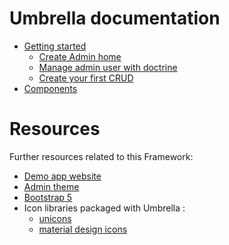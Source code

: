 # Umbrella documentation

- [Getting started](getting_started.md)
  - [Create Admin home](home.md)
  - [Manage admin user with doctrine](manage_user_with_doctrine.md)
  - [Create your first CRUD](crud.md)
- [Components](umbrella_components.md)

# Resources

Further resources related to this Framework:

- [Demo app website](https://umbrella-corp.dev)
- [Admin theme](https://coderthemes.com/hyper_2/saas/index.html)
- [Bootstrap 5](https://getbootstrap.com/docs/5.0/getting-started/introduction/)
- Icon libraries packaged with Umbrella :
  - [unicons](https://iconscout.com/unicons/explore/line)
  - [material design icons](https://pictogrammers.github.io/@mdi/font/5.4.55/)
